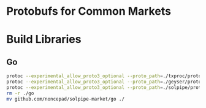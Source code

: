 # Protobufs for Common Markets



# Build Libraries

## Go


```bash
protoc --experimental_allow_proto3_optional --proto_path=./txproc/proto --go-grpc_out=. --go_out=. $(ls ./txproc/proto)
protoc --experimental_allow_proto3_optional --proto_path=./geyser/proto --go-grpc_out=. --go_out=. $(ls ./geyser/proto)
protoc --experimental_allow_proto3_optional --proto_path=./solpipe/proto --go-grpc_out=. --go_out=. $(ls ./solpipe/proto)
rm -r ./go
mv github.com/noncepad/solpipe-market/go ./
```


